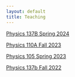 ```yaml
---
layout: default
title: Teaching
---
```

[Physics 137B Spring 2024](https://jacoberl.github.io/teaching/137b-Sp24.html)

[Physics 110A Fall 2023](https://jacoberl.github.io/teaching/110a-F23.html)

[Physics 105 Spring 2023](https://jacoberl.github.io/teaching/105-Sp23.html)

[Physics 137b Fall 2022](https://jacoberl.github.io/teaching/137b-F22.html)

